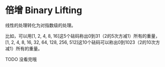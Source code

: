 # 倍增 Binary Lifting

线性的处理转化为对指数级的处理。

比如，可以用[1, 2, 4, 8, 16]这5个砝码称出0到31（2的5次方减1）所有的重量，[1, 2, 4, 8, 16, 32, 64, 128, 256, 512]这10个砝码可以称出0到1023（2的10次方减1）所有的重量。

TODO 没看完哦
